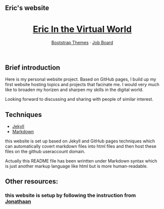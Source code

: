## Eric's website
<p align="center">
   <h1 align="center"> <a href="https://trencyclopedia.github.io/"><strong>Eric In the Virtual World</strong></a></h1> 
   
   <p align="center">
   <a href="https://themes.getbootstrap.com/">Bootstrap Themes</a>
   &middot;
   <a href="https://jobs.getbootstrap.com/">Job Board</a>
   <br>
   </p>
</p>

<br>

## Brief introduction
Here is my personal website project. Based on GitHub pages, I build up my first website hosting topics and projects that facinate me. I would very much like to broaden my horizen and sharpen my skills in the digital world. 

Looking forward to discussing and sharing with people of similar interest.

## Techniques
- [Jekyll](https://jekyllrb.com/)
- [Markdown](https://daringfireball.net/projects/markdown/)

this website is set up based on Jekyll and GitHub pages techniques which can automatically covert markdown files into html files and then host these files on the github useraccount domain.

Actually this README file has been wrintten under Markdown syntax which is just another markup language like html but is more human-readable.

## Other resources:
### this website is setup by following the instruction from [Jonathaan](http://jmcglone.com/guides/github-pages/)
